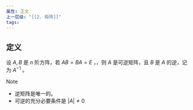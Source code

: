 ```yaml
---
属性: 正文
上一层级: "[[2. 矩阵]]"
tags:
---
```


## 定义

设 $A, B$ 是 $n$ 阶方阵，若 $AB = BA = E$ ，，则 $A$ 是可逆矩阵，且 $B$ 是 $A$ 的逆，记为 $A^{-1}$ 。

> [!note] 
> - 逆矩阵是唯一的。
> - 可逆的充分必要条件是 $|A| \ne 0$


